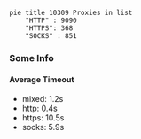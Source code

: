 
```mermaid
pie title 10309 Proxies in list
    "HTTP" : 9090
    "HTTPS": 368
    "SOCKS" : 851
```

### Some Info
#### Average Timeout

- mixed: 1.2s
- http: 0.4s
- https: 10.5s
- socks: 5.9s